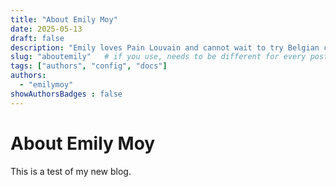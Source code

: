```yaml
---
title: "About Emily Moy"
date: 2025-05-13
draft: false
description: "Emily loves Pain Louvain and cannot wait to try Belgian chocolate and waffles!"
slug: "aboutemily"   # if you use, needs to be different for every post
tags: ["authors", "config", "docs"]
authors:
  - "emilymoy"
showAuthorsBadges : false
---
```


# About Emily Moy

This is a test of my new blog.